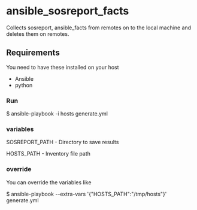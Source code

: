 # ansible_sosreport_facts
Collects sosreport, ansible_facts from remotes on to the local machine and deletes them on remotes.

## Requirements
You need to have these installed on your host
   - Ansible
   - python

### Run
$ ansible-playbook -i hosts generate.yml

### variables

SOSREPORT_PATH - Directory to save results

HOSTS_PATH - Inventory file path

### override
You can override the variables like

$ ansible-playbook --extra-vars '{"HOSTS_PATH":"/tmp/hosts"}' generate.yml
